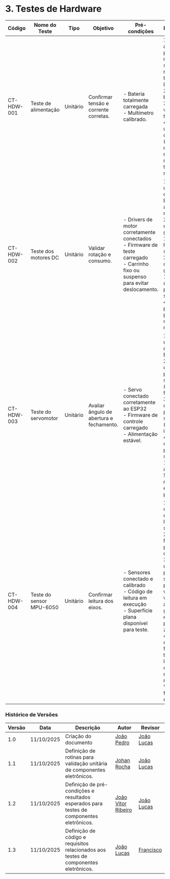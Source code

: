 # 3. Testes de Hardware

| Código | Nome do Teste            | Tipo     | Objetivo                                 | Pré-condições | Procedimento                                                                                                                                                                                                                                                                                                                                                                        | Resultado Esperado | Requisito Relacionado |
| ------ | ------------------------ | -------- | ---------------------------------------- | ------------- | ----------------------------------------------------------------------------------------------------------------------------------------------------------------------------------------------------------------------------------------------------------------------------------------------------------------------------------------------------------------------------------- | ------------------ | --------------------- |
|    CT-HDW-001    | Teste de alimentação     | Unitário | Confirmar tensão e corrente corretas.    | - Bateria totalmente carregada<br>- Multímetro calibrado.              | 1\. Conectar as pontas de prova de um multímetro na saída do regulador de tensão LM2596.<br>2\. Ligar a bateria.<br>3\. Anotar o valor da tensão (V).<br>4\. Conectar uma carga conhecida (ex: ESP32 e motores em repouso) e medir a tensão novamente.                                                                                                                              | - Tensão de saída: 5,0 V ± 0,1 V (sem carga) e queda ≤ 0,2 V sob carga<br>- Corrente fornecida dentro da capacidade nominal dos componentes (até 2 A).<br>- Nenhum aquecimento excessivo ou ruído foi percebido<br>- Alimentação foi estável e sem oscilações visíveis no multímetro.                   |        RNF-3.1, RNF-4.1, RNF-4.3               |
|    CT-HDW-002    | Teste dos motores DC     | Unitário | Validar rotação e consumo.               | - Drivers de motor corretamente conectados<br>- Firmware de teste carregado<br>- Carrinho fixo ou suspenso para evitar deslocamento.              | 1\. Carregar um firmware de teste no ESP32 para acionar um motor por vez.<br>2\. Enviar comando para girar o motor 1 no sentido horário por 5 segundos.<br>3\. Enviar comando para girar o motor 1 no sentido anti-horário por 5 segundos.<br>4\. Repetir os passos 2 e 3 para todos os outros motores.                                                                             |  - Todos os motores giraram suavemente em ambos os sentidos<br>- Corrente de operação dentro do valor nominal<br>- Nenhum ruído ou vibração excessiva<br>- Nenhum superaquecimento após 30 s de operação contínua<br>- Direções de rotação corresponderam aos comandos.                  |            RF-11.1, RF-11.2, RF-11.3           |
|    CT-HDW-003    | Teste do servomotor      | Unitário | Avaliar ângulo de abertura e fechamento. |  - Servo conectado corretamente ao ESP32<br>- Firmware de controle carregado<br>- Alimentação estável.             | 1\. Carregar um firmware de teste no ESP32.<br>2\. Enviar comando para posicionar o servo em 0° (posição fechada).<br>3\. Enviar comando para posicionar o servo em 90° (posição intermediária).<br>4\. Enviar comando para posicionar o servo em 180° (posição aberta).<br>5\. Observar o movimento em cada passo.                                                                 |  - Servo movimentou-se sem travamentos nem ruídos anormais.<br>- Corrente de pico foi compatível com o especificado<br>- Nenhum superaquecimento foi percebido após 1 min de operação contínua.                  |           RF-3.1, RF-3.2, RF-12.3            |
|    CT-HDW-004    | Teste do sensor MPU-6050 | Unitário | Confirmar leitura dos eixos.             |  - Sensores conectado e calibrado<br>- Código de leitura em execução<br>- Superfície plana disponível para teste.             | 1\. Carregar o código de calibração e leitura do sensor.<br>2\. Abrir o Monitor Serial para visualizar os dados.<br>3\. Com o carrinho parado em superfície plana, verificar se os valores de aceleração e giroscópio estão próximos de zero.<br>4\. Inclinar o carrinho para frente, para trás, e para os lados, confirmando que os dados nos eixos X e Y mudam de forma coerente. |  - Giroscópio: leituras próximas de 0 °/s com ruído ≤ 1 °/s<br>- Inclinações geram variação coerente nos eixos correspondentes<br>- Dados exibidos sem saltos erráticos, dentro da frequência esperada (≥ 50 Hz).                  |         RF-10.1, RF-10.2, RF-4.1, RF-4.2              |




### Histórico de Versões

| Versão | Data       | Descrição                                      | Autor               | Revisor            |
|--------|------------|------------------------------------------------|---------------------|--------------------|
| 1.0    | 11/10/2025 | Criação do documento | [João Pedro](https://github.com/JoaoPedrooSS)          |  [João Lucas](https://github.com/jlucasiqueira)  |
| 1.1    | 11/10/2025 | Definição de rotinas para validação unitária de componentes eletrônicos. | [Johan Rocha](https://github.com/johan-rocha)          |  [João Lucas](https://github.com/jlucasiqueira)  |
| 1.2    | 11/10/2025 | Definição de pré-condições e resultados esperados para testes de componentes eletrônicos. | [João Vitor Ribeiro](https://github.com/Joa0V)          |  [João Lucas](https://github.com/jlucasiqueira)  |
| 1.3    | 11/10/2025 | Definição de código e requisitos relacionados aos testes de componentes eletrônicos.      | [João Lucas](https://github.com/jlucasiqueira) |  [Francisco](https://github.com/francisco1penha)      |
